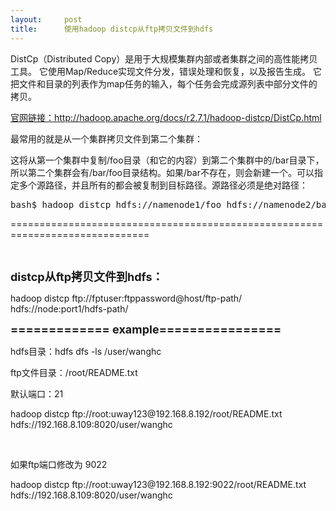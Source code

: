 ```yaml
---
layout:     post
title:      使用hadoop distcp从ftp拷贝文件到hdfs
---
```

<div id="article_content" class="article_content clearfix csdn-tracking-statistics" data-pid="blog" data-mod="popu_307" data-dsm="post">
								            <link rel="stylesheet" href="https://csdnimg.cn/release/phoenix/template/css/ck_htmledit_views-f76675cdea.css">
						<div class="htmledit_views" id="content_views">
                
<p>DistCp（Distributed Copy）是用于大规模集群内部或者集群之间的高性能拷贝工具。 它使用Map/Reduce实现文件分发，错误处理和恢复，以及报告生成。 它把文件和目录的列表作为map任务的输入，每个任务会完成源列表中部分文件的拷贝。</p>
<p><a href="http://hadoop.apache.org/docs/r2.7.1/hadoop-distcp/DistCp.html" rel="nofollow">官网链接：http://hadoop.apache.org/docs/r2.7.1/hadoop-distcp/DistCp.html</a></p>
<p>最常用的就是从一个集群拷贝文件到第二个集群：<br></p>
<p>这将从第一个集群中复制/foo目录（和它的内容）到第二个集群中的/bar目录下，所以第二个集群会有/bar/foo目录结构。如果/bar不存在，则会新建一个。可以指定多个源路径，并且所有的都会被复制到目标路径。源路径必须是绝对路径：</p>
<p></p>
<pre>bash$ hadoop distcp hdfs://namenode1/foo hdfs://namenode2/bar </pre>
<p>==============================================================================</p>
<p><br></p>
<p></p>
<p><span style="font-size:18px;"><strong>distcp从ftp拷贝文件到hdfs：</strong></span></p>
<p>hadoop distcp ftp://fptuser:ftppassword@host/ftp-path/ hdfs://node:port1/hdfs-path/</p>
<p><span style="font-size:18px;"><strong>============= example================</strong></span><br></p>
<p>hdfs目录：hdfs dfs -ls /user/wanghc</p>
<p>ftp文件目录：/root/README.txt</p>
<p>默认端口：21<br></p>
<p>hadoop distcp ftp://root:uway123@192.168.8.192/root/README.txt hdfs://192.168.8.109:8020/user/wanghc</p>
<p><br></p>
<p>如果ftp端口修改为 9022</p>
<p>hadoop distcp ftp://root:uway123@192.168.8.192:9022/root/README.txt hdfs://192.168.8.109:8020/user/wanghc<br></p>
            </div>
                </div>